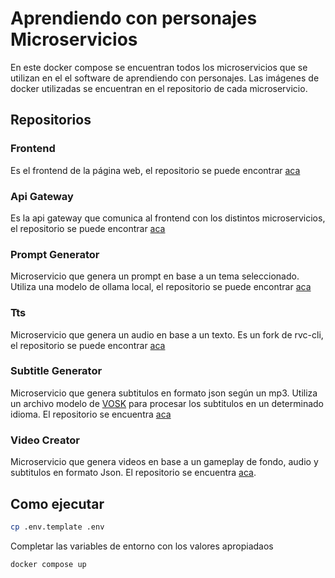 # Aprendiendo con personajes Microservicios

En este docker compose se encuentran todos los microservicios que se utilizan en el el software de aprendiendo con personajes.
Las imágenes de docker utilizadas se encuentran en el repositorio de cada microservicio.

## Repositorios

### Frontend

Es el frontend de la página web, el repositorio se puede encontrar [aca](https://github.com/reels-automation/reels-automation-frontend-new)

### Api Gateway

Es la api gateway que comunica al frontend con los distintos microservicios, el repositorio se puede encontrar [aca](https://github.com/reels-automation/reels-automation-api-gateway-new)

### Prompt Generator

Microservicio que genera un prompt en base a un tema seleccionado. Utiliza una modelo de ollama local, el repositorio se puede encontrar [aca](https://github.com/reels-automation/reels-automation-prompt-generator)

### Tts

Microservicio que genera un audio en base a un texto. Es un fork de rvc-cli, el repositorio se puede encontrar [aca](https://github.com/reels-automation/tts-rvc)

### Subtitle Generator

Microservicio que genera subtitulos en formato json según un mp3. Utiliza un archivo modelo de [VOSK](https://alphacephei.com/vosk/models) para procesar los subtitulos en un determinado idioma. El repositorio se encuentra [aca](https://github.com/reels-automation/reels-automation-subtitles-generator)

### Video Creator

Microservicio que genera videos en base a un gameplay de fondo, audio y subtitulos en formato Json. El repositorio se encuentra [aca](https://github.com/reels-automation/reels-automation-video-creator).

## Como ejecutar

```bash
cp .env.template .env
```

Completar las variables de entorno con los valores apropiadaos

```bash
docker compose up
```

